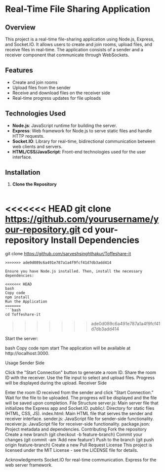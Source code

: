 # Real-Time File Sharing Application

## Overview

This project is a real-time file-sharing application using Node.js, Express, and Socket.IO. It allows users to create and join rooms, upload files, and receive files in real-time. The application consists of a sender and a receiver component that communicate through WebSockets.

## Features

- Create and join rooms
- Upload files from the sender
- Receive and download files on the receiver side
- Real-time progress updates for file uploads

## Technologies Used

- **Node.js**: JavaScript runtime for building the server.
- **Express**: Web framework for Node.js to serve static files and handle HTTP requests.
- **Socket.IO**: Library for real-time, bidirectional communication between web clients and servers.
- **HTML/CSS/JavaScript**: Front-end technologies used for the user interface.

## Installation

1. **Clone the Repository**

   ```bash
<<<<<<< HEAD
   git clone https://github.com/yourusername/your-repository.git
   cd your-repository
Install Dependencies
=======
   git clone https://github.com/sarveshsinghthakur/Toffeshare-it
   ```
>>>>>>> ade0d089c6a491e787a1a4f9fcf41d7db3add414

Ensure you have Node.js installed. Then, install the necessary dependencies:

<<<<<<< HEAD
bash
Copy code
npm install
Run the Application
=======
   ```bash
   cd Toffeshare-it
   
   ```
>>>>>>> ade0d089c6a491e787a1a4f9fcf41d7db3add414

Start the server:

bash
Copy code
npm start
The application will be available at http://localhost:3000.

Usage
Sender Side

Click the "Start Connection" button to generate a room ID.
Share the room ID with the receiver.
Use the file input to select and upload files. Progress will be displayed during the upload.
Receiver Side

Enter the room ID received from the sender and click "Start Connection."
Wait for the file to be uploaded. The progress will be displayed and the file will be saved upon completion.
File Structure
server.js: Main server file that initializes the Express app and Socket.IO.
public/: Directory for static files (HTML, CSS, JS).
index.html: Main HTML file that serves the sender and receiver interface.
sender.js: JavaScript file for sender-side functionality.
receiver.js: JavaScript file for receiver-side functionality.
package.json: Project metadata and dependencies.
Contributing
Fork the repository
Create a new branch (git checkout -b feature-branch)
Commit your changes (git commit -am 'Add new feature')
Push to the branch (git push origin feature-branch)
Create a new Pull Request
License
This project is licensed under the MIT License - see the LICENSE file for details.

Acknowledgments
Socket.IO for real-time communication.
Express for the web server framework.